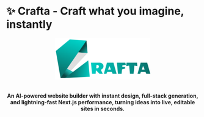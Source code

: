 # ✨ Crafta - Craft what you imagine, instantly

<div align="center">
  <img src="public/title.svg" alt="Crafta Logo" width="250"> <br/><br/>
  
  **An AI-powered website builder with instant design, full-stack generation, and lightning-fast Next.js performance, turning ideas into live, editable sites in seconds.**
</div>
